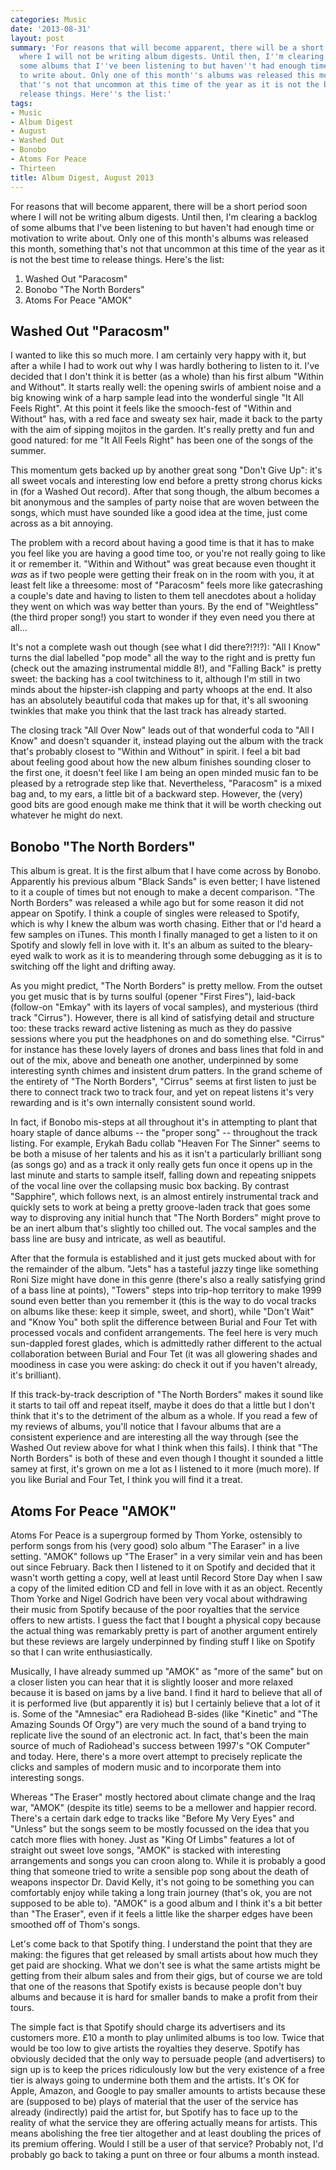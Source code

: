 ```yaml
---
categories: Music
date: '2013-08-31'
layout: post
summary: 'For reasons that will become apparent, there will be a short period soon
  where I will not be writing album digests. Until then, I''m clearing a backlog of
  some albums that I''ve been listening to but haven''t had enough time or motivation
  to write about. Only one of this month''s albums was released this month, something
  that''s not that uncommon at this time of the year as it is not the best time to
  release things. Here''s the list:'
tags:
- Music
- Album Digest
- August
- Washed Out
- Bonobo
- Atoms For Peace
- Thirteen
title: Album Digest, August 2013
---
```


For reasons that will become apparent, there will be a short period soon where I will not be writing album digests. Until then, I'm clearing a backlog of some albums that I've been listening to but haven't had enough time or motivation to write about. Only one of this month's albums was released this month, something that's not that uncommon at this time of the year as it is not the best time to release things. Here's the list:

1. Washed Out "Paracosm"
2. Bonobo "The North Borders"
3. Atoms For Peace "AMOK"

## Washed Out "Paracosm"

I wanted to like this so much more. I am certainly very happy with it, but after a while I had to work out why I was hardly bothering to listen to it. I've decided that I don't think it is better (as a whole) than his first album "Within and Without". It starts really well: the opening swirls of ambient noise and a big knowing wink of a harp sample lead into the wonderful single "It All Feels Right". At this point it feels like the smooch-fest of "Within and Without" has, with a red face and sweaty sex hair, made it back to the party with the aim of sipping mojitos in the garden. It's really pretty and fun and good natured: for me "It All Feels Right" has been one of the songs of the summer.

This momentum gets backed up by another great song "Don't Give Up": it's all sweet vocals and interesting low end before a pretty strong chorus kicks in (for a Washed Out record). After that song though, the album becomes a bit anonymous and the samples of party noise that are woven between the songs, which must have sounded like a good idea at the time, just come across as a bit annoying.

The problem with a record about having a good time is that it has to make you feel like you are having a good time too, or you're not really going to like it or remember it. "Within and Without" was great because even thought it _was_ as if two people were getting their freak on in the room with you, it at least felt like a threesome: most of "Paracosm" feels more like gatecrashing a couple's date and having to listen to them tell anecdotes about a holiday they went on which was way better than yours. By the end of "Weightless" (the third proper song!) you start to wonder if they even need you there at all...

It's not a complete wash out though (see what I did there?!?!?): "All I Know" turns the dial labelled "pop mode" all the way to the right and is pretty fun (check out the amazing instrumental middle 8!), and "Falling Back" is pretty sweet: the backing has a cool twitchiness to it, although I'm still in two minds about the hipster-ish clapping and party whoops at the end. It also has an absolutely beautiful coda that makes up for that, it's all swooning twinkles that make you think that the last track has already started.

The closing track "All Over Now" leads out of that wonderful coda to "All I Know" and doesn't squander it, instead playing out the album with the track that's probably closest to "Within and Without" in spirit. I feel a bit bad about feeling good about how the new album finishes sounding closer to the first one, it doesn't feel like I am being an open minded music fan to be pleased by a retrograde step like that. Nevertheless, "Paracosm" is a mixed bag and, to my ears, a little bit of a backward step. However, the (very) good bits are good enough make me think that it will be worth checking out whatever he might do next.

## Bonobo "The North Borders"

This album is great. It is the first album that I have come across by Bonobo. Apparently his previous album "Black Sands" is even better; I have listened to it a couple of times but not enough to make a decent comparison. "The North Borders" was released a while ago but for some reason it did not appear on Spotify. I think a couple of singles were released to Spotify, which is why I knew the album was worth chasing. Either that or I'd heard a few samples on iTunes. This month I finally managed to get a listen to it on Spotify and slowly fell in love with it. It's an album as suited to the bleary-eyed walk to work as it is to meandering through some debugging as it is to switching off the light and drifting away.

As you might predict, "The North Borders" is pretty mellow. From the outset you get music that is by turns soulful (opener "First Fires"), laid-back (follow-on "Emkay" with its layers of vocal samples), and mysterious (third track "Cirrus"). However, there is all kind of satisfying detail and structure too: these tracks reward active listening as much as they do passive sessions where you put the headphones on and do something else. "Cirrus" for instance has these lovely layers of drones and bass lines that fold in and out of the mix, above and beneath one another, underpinned by some interesting synth chimes and insistent drum patters. In the grand scheme of the entirety of "The North Borders", "Cirrus" seems at first listen to just be there to connect track two to track four, and yet on repeat listens it's very rewarding and is it's own internally consistent sound world.

In fact, if Bonobo mis-steps at all throughout it's in attempting to plant that hoary staple of dance albums -- the "proper song" -- throughout the track listing. For example, Erykah Badu collab "Heaven For The Sinner" seems to be both a misuse of her talents and his as it isn't a particularly brilliant song (as songs go) and as a track it only really gets fun once it opens up in the last minute and starts to sample itself, falling down and repeating snippets of the vocal line over the collapsing music box backing. By contrast "Sapphire", which follows next, is an almost entirely instrumental track and quickly sets to work at being a pretty groove-laden track that goes some way to disproving any initial hunch that "The North Borders" might prove to be an inert album that's slightly too chilled out. The vocal samples and the bass line are busy and intricate, as well as beautiful.

After that the formula is established and it just gets mucked about with for the remainder of the album. "Jets" has a tasteful jazzy tinge like something Roni Size might have done in this genre (there's also a really satisfying grind of a bass line at points), "Towers" steps into trip-hop territory to make 1999 sound even better than you remember it (this is the way to do vocal tracks on albums like these: keep it simple, sweet, and short), while "Don't Wait" and "Know You" both split the difference between Burial and Four Tet with processed vocals and confident arrangements. The feel here is very much sun-dappled forest glades, which is admittedly rather different to the actual collaboration between Burial and Four Tet (it was all glowering shades and moodiness in case you were asking: do check it out if you haven't already, it's brilliant).

If this track-by-track description of "The North Borders" makes it sound like it starts to tail off and repeat itself, maybe it does do that a little but I don't think that it's to the detriment of the album as a whole. If you read a few of my reviews of albums, you'll notice that I favour albums that are a consistent experience and are interesting all the way through (see the Washed Out review above for what I think when this fails). I think that "The North Borders" is both of these and even though I thought it sounded a little samey at first, it's grown on me a lot as I listened to it more (much more). If you like Burial and Four Tet, I think you will find it a treat.

## Atoms For Peace "AMOK"

Atoms For Peace is a supergroup formed by Thom Yorke, ostensibly to perform songs from his (very good) solo album "The Earaser" in a live setting. "AMOK" follows up "The Eraser" in a very similar vein and has been out since February. Back then I listened to it on Spotify and decided that it wasn't worth getting a copy, well at least until Record Store Day when I saw a copy of the limited edition CD and fell in love with it as an object. Recently Thom Yorke and Nigel Godrich have been very vocal about withdrawing their music from Spotify because of the poor royalties that the service offers to new artists. I guess the fact that I bought a physical copy because the actual thing was remarkably pretty is part of another argument entirely but these reviews are largely underpinned by finding stuff I like on Spotify so that I can write enthusiastically.

Musically, I have already summed up "AMOK" as "more of the same" but on a closer listen you can hear that it is slightly looser and more relaxed because it is based on jams by a live band. I find it hard to believe that all of it is performed live (but apparently it is) but I certainly believe that a lot of it is. Some of the "Amnesiac" era Radiohead B-sides (like "Kinetic" and "The Amazing Sounds Of Orgy") are very much the sound of a band trying to replicate live the sound of an electronic act. In fact, that's been the main source of much of Radiohead's success between 1997's "OK Computer" and today. Here, there's a more overt attempt to precisely replicate the clicks and samples of modern music and to incorporate them into interesting songs.

Whereas "The Eraser" mostly hectored about climate change and the Iraq war, "AMOK" (despite its title) seems to be a mellower and happier record. There's a certain dark edge to tracks like "Before My Very Eyes" and "Unless" but the songs seem to be mostly focussed on the idea that you catch more flies with honey. Just as "King Of Limbs" features a lot of straight out sweet love songs, "AMOK" is stacked with interesting arrangements and songs you can croon along to. While it is probably a good thing that someone tried to write a sensible pop song about the death of weapons inspector Dr. David Kelly, it's not going to be something you can comfortably enjoy while taking a long train journey (that's ok, you are not supposed to be able to). "AMOK" is a good album and I think it's a bit better than "The Eraser", even if it feels a little like the sharper edges have been smoothed off of Thom's songs.

Let's come back to that Spotify thing. I understand the point that they are making: the figures that get released by small artists about how much they get paid are shocking. What we don't see is what the same artists might be getting from their album sales and from their gigs, but of course we are told that one of the reasons that Spotify exists is because people don't buy albums and because it is hard for smaller bands to make a profit from their tours.

The simple fact is that Spotify should charge its advertisers and its customers more. £10 a month to play unlimited albums is too low. Twice that would be too low to give artists the royalties they deserve. Spotify has obviously decided that the only way to persuade people (and advertisers) to sign up is to keep the prices ridiculously low but the very existence of a free tier is always going to undermine both them and the artists. It's OK for Apple, Amazon, and Google to pay smaller amounts to artists because these are (supposed to be) plays of material that the user of the service has already (indirectly) paid the artist for, but Spotify has to face up to the reality of what the service they are offering actually means for artists. This means abolishing the free tier altogether and at least doubling the prices of its premium offering. Would I still be a user of that service? Probably not, I'd probably go back to taking a punt on three or four albums a month instead.